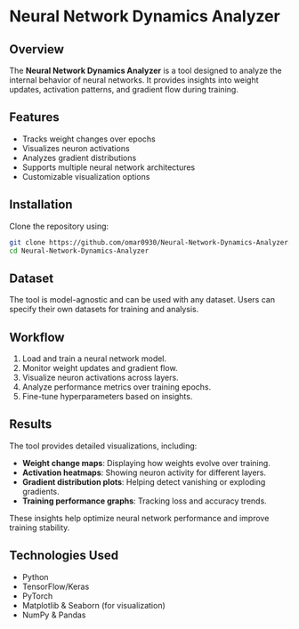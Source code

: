 # Neural Network Dynamics Analyzer

## Overview
The **Neural Network Dynamics Analyzer** is a tool designed to analyze the internal behavior of neural networks. It provides insights into weight updates, activation patterns, and gradient flow during training.

## Features
- Tracks weight changes over epochs
- Visualizes neuron activations
- Analyzes gradient distributions
- Supports multiple neural network architectures
- Customizable visualization options

## Installation
Clone the repository using:
```bash
git clone https://github.com/omar0930/Neural-Network-Dynamics-Analyzer.git
cd Neural-Network-Dynamics-Analyzer
```

## Dataset
The tool is model-agnostic and can be used with any dataset. Users can specify their own datasets for training and analysis.

## Workflow
1. Load and train a neural network model.
2. Monitor weight updates and gradient flow.
3. Visualize neuron activations across layers.
4. Analyze performance metrics over training epochs.
5. Fine-tune hyperparameters based on insights.

## Results
The tool provides detailed visualizations, including:
- **Weight change maps**: Displaying how weights evolve over training.
- **Activation heatmaps**: Showing neuron activity for different layers.
- **Gradient distribution plots**: Helping detect vanishing or exploding gradients.
- **Training performance graphs**: Tracking loss and accuracy trends.

These insights help optimize neural network performance and improve training stability.

## Technologies Used
- Python
- TensorFlow/Keras
- PyTorch
- Matplotlib & Seaborn (for visualization)
- NumPy & Pandas
